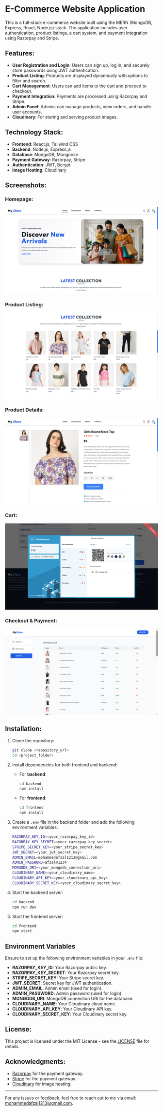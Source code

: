 
# E-Commerce Website Application

This is a full-stack e-commerce website built using the MERN (MongoDB, Express, React, Node.js) stack. The application includes user authentication, product listings, a cart system, and payment integration using Razorpay and Stripe. 

## Features:
- **User Registration and Login**: Users can sign up, log in, and securely store passwords using JWT authentication.
- **Product Listing**: Products are displayed dynamically with options to filter and search.
- **Cart Management**: Users can add items to the cart and proceed to checkout.
- **Payment Integration**: Payments are processed using Razorpay and Stripe.
- **Admin Panel**: Admins can manage products, view orders, and handle user accounts.
- **Cloudinary**: For storing and serving product images.

## Technology Stack:
- **Frontend**: React.js, Tailwind CSS
- **Backend**: Node.js, Express.js
- **Database**: MongoDB, Mongoose
- **Payment Gateway**: Razorpay, Stripe
- **Authentication**: JWT, Bcrypt
- **Image Hosting**: Cloudinary

## Screenshots:

### Homepage:
![Home Page](frontend/public/e1.png)

### Product Listing:
![Product Listing](frontend/public/e2.png)

### Product Details:
![Product Details](frontend/public/e3.png)

### Cart:
![Cart Page](frontend/public/e4.png)

### Checkout & Payment:
![Checkout Page](frontend/public/e5.png)

## Installation:

1. Clone the repository:
   ```bash
   git clone <repository_url>
   cd <project_folder>
   ```

2. Install dependencies for both frontend and backend:

   - For **backend**:
     ```bash
     cd backend
     npm install
     ```

   - For **frontend**:
     ```bash
     cd frontend
     npm install
     ```

3. Create a `.env` file in the backend folder and add the following environment variables:

   ```bash
   RAZORPAY_KEY_ID=<your_razorpay_key_id>
   RAZORPAY_KEY_SECRET=<your_razorpay_key_secret>
   STRIPE_SECRET_KEY=<your_stripe_secret_key>
   JWT_SECRET=<your_jwt_secret_key>
   ADMIN_EMAIL=mohammedafzal1213@gmail.com
   ADMIN_PASSWORD=afzal@1234
   MONGODB_URI=<your_mongodb_connection_uri>
   CLOUDINARY_NAME=<your_cloudinary_name>
   CLOUDINARY_API_KEY=<your_cloudinary_api_key>
   CLOUDINARY_SECRET_KEY=<your_cloudinary_secret_key>
   ```

4. Start the backend server:
   ```bash
   cd backend
   npm run dev
   ```

5. Start the frontend server:
   ```bash
   cd frontend
   npm start
   ```

## Environment Variables

Ensure to set up the following environment variables in your `.env` file:

- **RAZORPAY_KEY_ID**: Your Razorpay public key.
- **RAZORPAY_KEY_SECRET**: Your Razorpay secret key.
- **STRIPE_SECRET_KEY**: Your Stripe secret key.
- **JWT_SECRET**: Secret key for JWT authentication.
- **ADMIN_EMAIL**: Admin email (used for login).
- **ADMIN_PASSWORD**: Admin password (used for login).
- **MONGODB_URI**: MongoDB connection URI for the database.
- **CLOUDINARY_NAME**: Your Cloudinary cloud name.
- **CLOUDINARY_API_KEY**: Your Cloudinary API key.
- **CLOUDINARY_SECRET_KEY**: Your Cloudinary secret key.

## License:
This project is licensed under the MIT License - see the [LICENSE](LICENSE) file for details.

## Acknowledgments:
- [Razorpay](https://razorpay.com) for the payment gateway.
- [Stripe](https://stripe.com) for the payment gateway.
- [Cloudinary](https://cloudinary.com) for image hosting.

---

For any issues or feedback, feel free to reach out to me via email: mohammedafzal1213@gmail.com.
